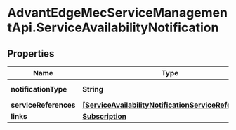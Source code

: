 # AdvantEdgeMecServiceManagementApi.ServiceAvailabilityNotification

## Properties
Name | Type | Description | Notes
------------ | ------------- | ------------- | -------------
**notificationType** | **String** | Shall be set to SerAvailabilityNotification. | 
**serviceReferences** | [**[ServiceAvailabilityNotificationServiceReferences]**](ServiceAvailabilityNotificationServiceReferences.md) |  | 
**links** | [**Subscription**](Subscription.md) |  | 


